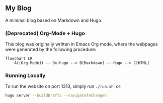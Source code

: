 ## My Blog

A minimal blog based on Markdown and Hugo.

### (Deprecated) Org-Mode + Hugo

This blog was originally written in Emacs Org mode, where the webpages were generated by the following procedure:

```mermaid
flowchart LR
    A([Org Mode]) -- Ox-hugo --> B[Markdown] -- Hugo --> C[HTML]
```

### Running Locally

To run the website on port 1313, simply run `./run.sh`, or:
```sh
hugo server --buildDrafts --navigateToChanged
```

